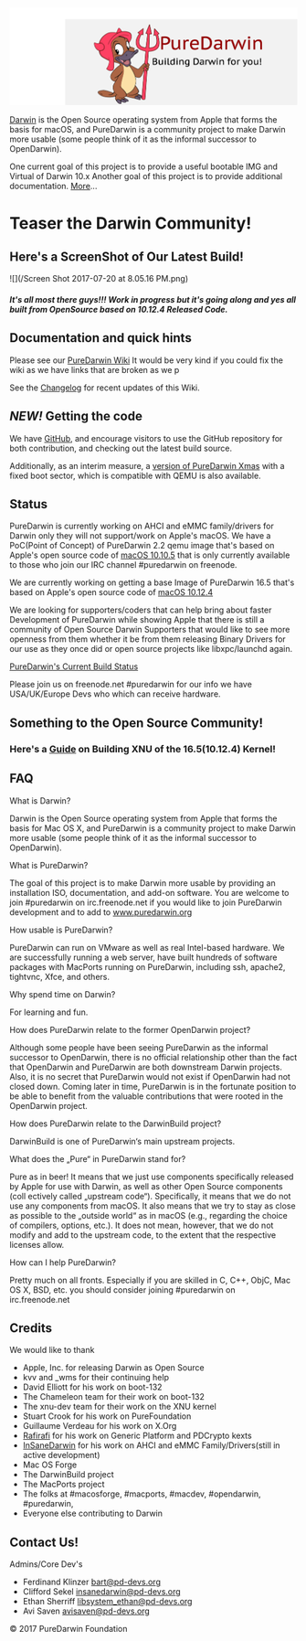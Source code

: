 ![](/puredarwin.png)

[Darwin](http://en.wikipedia.org/wiki/Darwin_%28operating_system%29) is the Open Source operating system from Apple that forms the basis for macOS, and PureDarwin is a community project to make Darwin more usable (some people think of it as the informal successor to OpenDarwin).

One current goal of this project is to provide a useful bootable IMG and Virtual of Darwin 10.x
Another goal of this project is to provide additional documentation. [More](https://github.com/PureDarwin/PureDarwin/wiki/About)...


# Teaser the Darwin Community!

## Here's a ScreenShot of Our Latest Build!
![](/Screen Shot 2017-07-20 at 8.05.16 PM.png)
##### It's all most there guys!!! Work in progress but it's going along and yes all built from OpenSource based on 10.12.4 Released Code.

Documentation and quick hints
-----------------------------
Please see our [PureDarwin Wiki](https://github.com/PureDarwin/PureDarwin/wiki/) It would be very kind if you could fix the wiki as we have links that are broken as we p

See the [Changelog](https://github.com/PureDarwin/PureDarwin/wiki/_history) for recent updates of this Wiki.

*NEW!* Getting the code
-------------------------
We have [GitHub](https://github.com/PureDarwin/), and encourage visitors to use the GitHub repository for both contribution, and checking out the latest build source. 

Additionally, as an interim measure, a [version of PureDarwin Xmas](https://github.com/PureDarwin/LegacyDownloads/releases/download/PDXMASNBE01/NewBootEnvironment-XMas-1.7z) with a fixed boot sector, which is compatible with QEMU is also available. 

Status
------

PureDarwin is currently working on AHCI and eMMC family/drivers for Darwin only they will not support/work on Apple's macOS. We have a PoC(Point of Concept) of PureDarwin 2.2 qemu image that's based on Apple's open source code of [macOS 10.10.5](http://opensource.apple.com/release/os-x-10105/) that is only currently available to those who join our IRC channel #puredarwin on freenode. 

We are currently working on getting a base Image of PureDarwin 16.5 that's based on  Apple's open source code of [macOS 10.12.4](https://opensource.apple.com/release/macos-10124.html)

We are looking for supporters/coders that can help bring about faster Development of PureDarwin while showing Apple that there is still a community of Open Source Darwin Supporters that would like to see more openness from them whether it be from them releasing Binary Drivers for our use as they once did or open source projects like libxpc/launchd again.

[PureDarwin's Current Build Status](https://puredarwin.github.io/Status.md)

Please join us on freenode.net #puredarwin for our info we have USA/UK/Europe Devs who which can receive hardware.

## **Something to the Open Source Community!**

### **Here's a [Guide](https://github.com/PureDarwin/Building-XNU-16.5_3789.51.2/) on Building XNU of the 16.5(10.12.4) Kernel!**  
   



FAQ
-------

What is Darwin?

Darwin is the Open Source operating
system from Apple that forms the
basis for Mac OS X, and PureDarwin is
a community project to make Darwin
more usable (some people think of it
as the informal successor to OpenDarwin).

What is PureDarwin?

The goal of this project is to make
Darwin more usable by providing an
installation ISO, documentation, and
add-on software. You are welcome to
join #puredarwin on irc.freenode.net
if you would like to join PureDarwin
development and to add to
www.puredarwin.org

How usable is PureDarwin?

PureDarwin can run on VMware as well
as real Intel-based hardware. We are
successfully running a web server, have
built hundreds of software packages
with MacPorts running on PureDarwin,
including ssh, apache2, tightvnc, Xfce,
and others.

Why spend time on Darwin?

For learning and fun.

How does PureDarwin relate to the
former OpenDarwin project?

Although some people have been
seeing PureDarwin as the informal
successor to OpenDarwin, there is no
official relationship other than the fact
that OpenDarwin and PureDarwin are
both downstream Darwin projects.
Also, it is no secret that PureDarwin
would not exist if OpenDarwin had not
closed down. Coming later in time,
PureDarwin is in the fortunate position
to be able to benefit from the valuable
contributions that were rooted in the
OpenDarwin project.

How does PureDarwin relate to the
DarwinBuild project?

DarwinBuild is one of PureDarwin‘s
main upstream projects.

What does the „Pure“ in PureDarwin
stand for?

Pure as in beer! It means that we just use components specifically released
by Apple for use with Darwin, as well as other Open Source components (coll
ectively called „upstream code“). Specifically, it means that we do not
use any components from macOS. It also means that we try to stay as close
as possible to the „outside world“ as in macOS (e.g., regarding the choice
of compilers, options, etc.). It does not
mean, however, that we do not modify
and add to the upstream code, to
the extent that the respective licenses
allow.

How can I help PureDarwin?

Pretty much on all fronts. Especially if
you are skilled in C, C++, ObjC, Mac OS
X, BSD, etc. you should consider joining
#puredarwin on irc.freenode.net

Credits
-------

We would like to thank
-   Apple, Inc. for releasing Darwin as Open Source 
-   kvv and _wms for their continuing help
-   David Elliott for his work on boot-132
-   The Chameleon team for their work on boot-132
-   The xnu-dev team for their work on the XNU kernel
-   Stuart Crook for his work on PureFoundation
-   Guillaume Verdeau for his work on X.Org
-   [Rafirafi](https://github.com/rafirafi) for his work on Generic Platform and PDCrypto kexts
-   [InSaneDarwin](https://github.com/csekel/) for his work on AHCI and eMMC Family/Drivers(still in active development)
-   Mac OS Forge 
-   The DarwinBuild project 
-   The MacPorts project
-   The folks at #macosforge, #macports, #macdev, #opendarwin, #puredarwin, 
-   Everyone else contributing to Darwin 

Contact Us! 
-------
Admins/Core Dev's
-  Ferdinand Klinzer bart@pd-devs.org
-  Clifford Sekel insanedarwin@pd-devs.org
-  Ethan Sherriff libsystem_ethan@pd-devs.org
-  Avi Saven avisaven@pd-devs.org

© 2017 PureDarwin Foundation 
